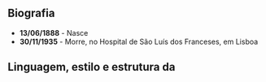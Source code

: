 ## Biografia
- **13/06/1888** - Nasce
- **30/11/1935** - Morre, no Hospital de São Luís dos Franceses, em Lisboa
## Linguagem, estilo e estrutura da